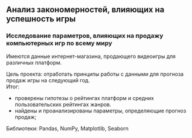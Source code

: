 ## Анализ закономерностей, влияющих на успешность игры

### Исследование параметров, влияющих на продажу компьютерных игр по всему миру
Имеются данные интернет-магазина, продающего видеоигры для различных платформ.

Цель проекта: отработать принципы работы с данными для прогноза продаж игры на следующий год.  
Итог:  
  - проверены гипотезы о рейтингах платформ и средних пользовательских рейтингах жанров.
  - найдены и проанализированы параметры, определяющие прогноз продаж;
  
Библиотеки: Pandas, NumPy, Matplotlib, Seaborn

